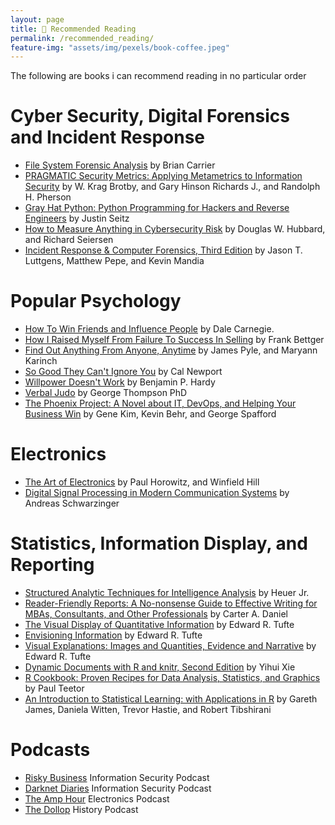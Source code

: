 ```yaml
---
layout: page
title: 📖 Recommended Reading
permalink: /recommended_reading/
feature-img: "assets/img/pexels/book-coffee.jpeg"
---
```


The following are books i can recommend reading in no particular order

# Cyber Security, Digital Forensics and Incident Response
*   [File System Forensic Analysis](https://www.amazon.com/System-Forensic-Analysis-Brian-Carrier-ebook-dp-B016N80EZ8/dp/B016N80EZ8/) by Brian Carrier
*   [PRAGMATIC Security Metrics: Applying Metametrics to Information Security](https://www.amazon.com/PRAGMATIC-Security-Metrics-Metametrics-Information-ebook/dp/B00CLZIKTK/)  by W. Krag Brotby, and Gary Hinson
 Richards J., and Randolph H. Pherson
*   [Gray Hat Python: Python Programming for Hackers and Reverse Engineers](https://www.amazon.com/Gray-Hat-Python-Programming-Engineers-ebook/dp/B007V2DNEK/) by Justin Seitz
*   [How to Measure Anything in Cybersecurity Risk](https://www.amazon.com/How-Measure-Anything-Cybersecurity-Risk-ebook/dp/B01J4XYM16) by Douglas W. Hubbard, and Richard Seiersen
*   [Incident Response & Computer Forensics, Third Edition](https://www.amazon.com/Incident-Response-Computer-Forensics-Third/dp/0071798684/) by Jason T. Luttgens, Matthew Pepe, and Kevin Mandia

# Popular Psychology
*   [How To Win Friends and Influence People](https://www.amazon.com/How-Win-Friends-Influence-People-ebook/dp/B003WEAI4E/) by Dale Carnegie.
*   [How I Raised Myself From Failure To Success In Selling](https://www.amazon.com/Raised-Myself-Failure-Success-Selling-ebook/dp/B002XQAAWW/) by Frank Bettger
*   [Find Out Anything From Anyone, Anytime](https://www.amazon.com/Find-Out-Anything-Anyone-Anytime-ebook/dp/B00HEZF9J6/) by James Pyle, and Maryann Karinch
*   [So Good They Can't Ignore You](https://www.amazon.com/Good-They-Cant-Ignore-You-ebook/dp/B01KFR64LQ/) by Cal Newport
*   [Willpower Doesn't Work](https://www.amazon.com/Willpower-Doesnt-Work-Discover-Success-ebook/dp/B073P421QC/) by Benjamin P. Hardy
*   [Verbal Judo](https://www.amazon.com/Verbal-Judo-Second-Gentle-Persuasion-ebook/dp/B00FJ3CMI6/) by George Thompson PhD
*   [The Phoenix Project: A Novel about IT, DevOps, and Helping Your Business Win](https://www.amazon.com/Phoenix-Project-DevOps-Helping-Business-ebook/dp/B078Y98RG8/) by Gene Kim, Kevin Behr, and George Spafford

# Electronics
*   [The Art of Electronics](https://www.amazon.com/Art-Electronics-Paul-Horowitz-ebook/dp/B01BYJO2JU/) by Paul Horowitz, and Winfield Hill
*   [Digital Signal Processing in Modern Communication Systems](https://www.amazon.com/Digital-Signal-Processing-Communication-Systems/dp/0988873508) by Andreas Schwarzinger

# Statistics, Information Display, and Reporting
*   [Structured Analytic Techniques for Intelligence Analysis](https://www.amazon.com/Structured-Analytic-Techniques-Intelligence-Analysis-ebook/dp/B07CHXFW3Q) by Heuer Jr.
*   [Reader-Friendly Reports: A No-nonsense Guide to Effective Writing for MBAs, Consultants, and Other Professionals](https://www.amazon.com/Reader-Friendly-Reports-No-nonsense-Consultants-Professionals-ebook/dp/B006WLOP3O/)  by Carter A. Daniel
*   [The Visual Display of Quantitative Information](https://www.amazon.com/Visual-Display-Quantitative-Information/dp/0961392142/) by Edward R. Tufte
*   [Envisioning Information](https://www.amazon.com/Envisioning-Information-Edward-R-Tufte/dp/0961392118/) by Edward R. Tufte
*   [Visual Explanations: Images and Quantities, Evidence and Narrative](https://www.amazon.com/Visual-Explanations-Quantities-Evidence-Narrative/dp/0961392126) by Edward R. Tufte
*   [Dynamic Documents with R and knitr, Second Edition](https://www.amazon.com/Dynamic-Documents-knitr-Second-Chapman/dp/1498716962/) by Yihui Xie
*   [R Cookbook: Proven Recipes for Data Analysis, Statistics, and Graphics](https://www.amazon.com/Cookbook-Analysis-Statistics-Graphics-Cookbooks-ebook/dp/B004VB3UYW/) by Paul Teetor
*   [An Introduction to Statistical Learning: with Applications in R](https://www.amazon.com/Introduction-Statistical-Learning-Applications-Statistics-ebook/dp/B01IBM7790) by Gareth James, Daniela Witten, Trevor Hastie, and Robert Tibshirani

# Podcasts
*   [Risky Business](https://www.risky.biz/) Information Security Podcast
*   [Darknet Diaries](https://darknetdiaries.com/) Information Security Podcast
*   [The Amp Hour](https://theamphour.com/) Electronics Podcast
*   [The Dollop](http://thedollop.libsyn.com/) History Podcast
